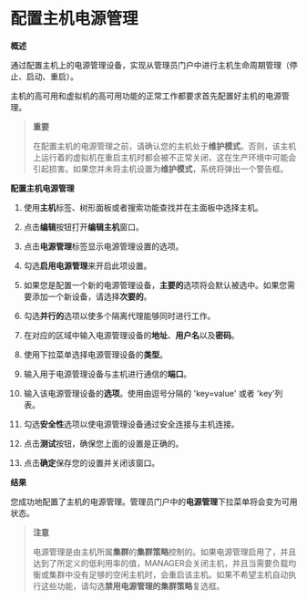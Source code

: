 # 配置主机电源管理

**概述**

  通过配置主机上的电源管理设备，实现从管理员门户中进行主机生命周期管理（停止、启动、重启）。

  主机的高可用和虚拟机的高可用功能的正常工作都要求首先配置好主机的电源管理。

> **重要**
>
> 在配置主机的电源管理之前，请确认您的主机处于**维护模式**。否则，该主机上运行着的虚拟机在重启主机时都会被不正常关闭，这在生产环境中可能会引起损害。如果您并未将主机设置为**维护模式**，系统将弹出一个警告框。

**配置主机电源管理**

1. 使用**主机**标签、树形面板或者搜索功能查找并在主面板中选择主机。

1. 点击**编辑**按钮打开**编辑主机**窗口。

1. 点击**电源管理**标签显示电源管理设置的选项。

1. 勾选**启用电源管理**来开启此项设置。

1. 如果您是配置一个新的电源管理设备，**主要的**选项将会默认被选中。如果您需要添加一个新设备，请选择**次要的**。

1. 勾选**并行的**选项以使多个隔离代理能够同时进行工作。

1. 在对应的区域中输入电源管理设备的**地址**、**用户名**以及**密码**。

1. 使用下拉菜单选择电源管理设备的**类型**。

1. 输入用于电源管理设备与主机进行通信的**端口**。

1. 输入该电源管理设备的**选项**。使用由逗号分隔的 'key=value' 或者 'key'列表。

1. 勾选**安全性**选项以使电源管理设备通过安全连接与主机连接。

1. 点击**测试**按钮，确保您上面的设置是正确的。

1. 点击**确定**保存您的设置并关闭该窗口。


**结果**

  您成功地配置了主机的电源管理。管理员门户中的**电源管理**下拉菜单将会变为可用状态。

> **注意**
>
> 电源管理是由主机所属**集群**的**集群策略**控制的。如果电源管理启用了，并且达到了所定义的低利用率的值，MANAGER会关闭主机，并且当需要负载均衡或集群中没有足够的空闲主机时，会重启该主机。如果不希望主机自动执行这些功能，请勾选**禁用电源管理的集群策略**复选框。
